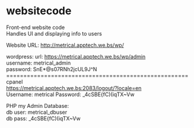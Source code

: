 # websitecode <br>
Front-end website code<br>
Handles UI and displaying info to users<br>


Website URL: http://metrical.apptech.we.bs/wp/<br>

wordpress: 
url: https://metrical.apptech.we.bs/wp/admin<br>
username: metrical_admin<br>
password: SnE*@s07RNh2jcUL9J^N<br>
=====================================================<br>
cpanel<br>
https://metrical.apptech.we.bs:2083/logout/?locale=en<br>
Username: metrical
Password: _4cSBE{fC)(iqTX~Vw

PHP my Admin Database:<br>
db user: metrical_dbuser<br>
db pass: _4cSBE{fC)(iqTX~Vw<br>
